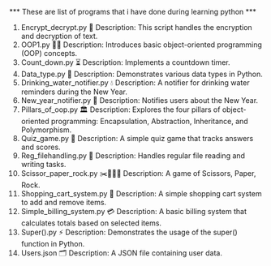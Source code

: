 *** These are list of programs that i have done during learning python ***
1. Encrypt_decrypt.py 🔐
Description: This script handles the encryption and decryption of text.
2. OOP1.py 🧑‍💻
Description: Introduces basic object-oriented programming (OOP) concepts.
3. Count_down.py ⏳
Description: Implements a countdown timer.
4. Data_type.py 🧮
Description: Demonstrates various data types in Python.
5. Drinking_water_notifier.py 💧
Description: A notifier for drinking water reminders during the New Year.
6. New_year_notifier.py 🎉
Description: Notifies users about the New Year.
7. Pillars_of_oop.py 🏛️
Description: Explores the four pillars of object-oriented programming: Encapsulation, Abstraction, Inheritance, and Polymorphism.
8. Quiz_game.py 📝
Description: A simple quiz game that tracks answers and scores.
9. Reg_filehandling.py 📂
Description: Handles regular file reading and writing tasks.
10. Scissor_paper_rock.py ✂️🧑‍🤝‍🧑
Description: A game of Scissors, Paper, Rock.
11. Shopping_cart_system.py 🛒
Description: A simple shopping cart system to add and remove items.
12. Simple_billing_system.py 💳
Description: A basic billing system that calculates totals based on selected items.
13. Super().py ⚡
Description: Demonstrates the usage of the super() function in Python.
14. Users.json 🗂️
Description: A JSON file containing user data.
    
